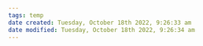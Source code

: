 ```yaml
---
tags: temp
date created: Tuesday, October 18th 2022, 9:26:33 am
date modified: Tuesday, October 18th 2022, 9:26:34 am
---
```


